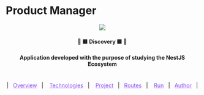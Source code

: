 # Product Manager


<p align="center"> 
  <a href="https://www.linkedin.com/in/samuel-ricardo/" target="_blank">
    <img width="auto" src="https://cdn.webo.digital/uploads/2022/09/Nestjs_hero1.png"/>
  </a> 
</p>

<h4 align="center" > 🚀 🟥 Discovery 🟥 🚀 </h4>

<h4 align="center">
  Application developed with the purpose of studying the NestJS Ecosystem </a>
</h4>

#

<p align="center">
  |&nbsp;&nbsp;
  <a style="color: #8a4af3;" href="#project">Overview</a>&nbsp;&nbsp;&nbsp;|&nbsp;&nbsp;&nbsp;
  <a style="color: #8a4af3;" href="#techs">Technologies</a>&nbsp;&nbsp;&nbsp;|&nbsp;&nbsp;&nbsp;
  <a style="color: #8a4af3;" href="#app">Project</a>&nbsp;&nbsp;&nbsp;|&nbsp;&nbsp;
  <a style="color: #8a4af3;" href="#routes">Routes</a>&nbsp;&nbsp;&nbsp;|&nbsp;&nbsp;&nbsp;
  <a style="color: #8a4af3;" href="#run-project">Run</a>&nbsp;&nbsp;&nbsp;|&nbsp;&nbsp;
  <a style="color: #8a4af3;" href="#author">Author</a>&nbsp;&nbsp;&nbsp;|&nbsp;&nbsp;&nbsp;
</p>

#

<br>

<p id="project"/>

